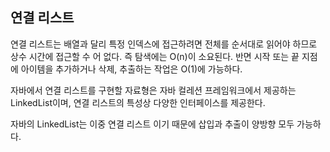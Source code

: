## 연결 리스트

연결 리스트는 배열과 달리 특정 인덱스에 접근하려면 전체를 순서대로 읽어야 하므로 상수 시간에 접근할 수 어 없다.
즉 탐색에는 O(n)이 소요된다. 반면 시작 또는 끝 지점에 아이템을 추가하거나 삭제, 추출하는 작업은 O(1)에 가능하다.

자바에서 연결 리스트를 구현할 자료형은 자바 컬레션 프레임워크에서 제공하는 LinkedList이며, 연결 리스트의 특성상
다양한 인터페이스를 제공한다. 

자바의 LinkedList는 이중 연결 리스트 이기 때문에 삽입과 추출이 양방향 모두 가능하다.
